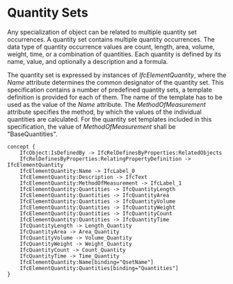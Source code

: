 Quantity Sets
=============

Any specialization of object can be related to multiple quantity set occurrences. A quantity set contains multiple quantity occurrences. The data type of quantity occurrence values are count, length, area, volume, weight, time, or a combination of quantities. Each quantity is defined by its name, value, and optionally a description and a formula.

The quantity set is expressed by instances of _IfcElementQuantity_, where the _Name_ attribute determines the common designator of the quantity set. This specification contains a number of predefined quantity sets, a template definition is provided for each of them. The name of the template has to be used as the value of the _Name_ attribute. The _MethodOfMeasurement_ attribute specifies the method, by which the values of the individual quantities are calculated. For the quantity set templates included in this specification, the value of _MethodOfMeasurement_ shall be "BaseQuantities".

```
concept {
    IfcObject:IsDefinedBy -> IfcRelDefinesByProperties:RelatedObjects
    IfcRelDefinesByProperties:RelatingPropertyDefinition -> IfcElementQuantity
    IfcElementQuantity:Name -> IfcLabel_0
    IfcElementQuantity:Description -> IfcText
    IfcElementQuantity:MethodOfMeasurement -> IfcLabel_1
    IfcElementQuantity:Quantities -> IfcQuantityLength
    IfcElementQuantity:Quantities -> IfcQuantityArea
    IfcElementQuantity:Quantities -> IfcQuantityVolume
    IfcElementQuantity:Quantities -> IfcQuantityWeight
    IfcElementQuantity:Quantities -> IfcQuantityCount
    IfcElementQuantity:Quantities -> IfcQuantityTime
    IfcQuantityLength -> Length_Quantity
    IfcQuantityArea -> Area_Quantity
    IfcQuantityVolume -> Volume_Quantity
    IfcQuantityWeight -> Weight_Quantity
    IfcQuantityCount -> Count_Quantity
    IfcQuantityTime -> Time_Quantity
    IfcElementQuantity:Name[binding="QsetName"]
    IfcElementQuantity:Quantities[binding="Quantities"]
}
```
